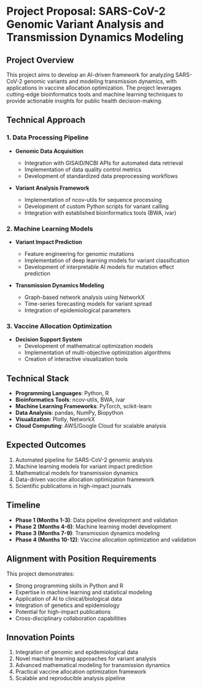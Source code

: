 # Project Proposal: SARS-CoV-2 Genomic Variant Analysis and Transmission Dynamics Modeling

## Project Overview
This project aims to develop an AI-driven framework for analyzing SARS-CoV-2 genomic variants and modeling transmission dynamics, with applications in vaccine allocation optimization. The project leverages cutting-edge bioinformatics tools and machine learning techniques to provide actionable insights for public health decision-making.

## Technical Approach

### 1. Data Processing Pipeline
- **Genomic Data Acquisition**
  - Integration with GISAID/NCBI APIs for automated data retrieval
  - Implementation of data quality control metrics
  - Development of standardized data preprocessing workflows

- **Variant Analysis Framework**
  - Implementation of ncov-utils for sequence processing
  - Development of custom Python scripts for variant calling
  - Integration with established bioinformatics tools (BWA, ivar)

### 2. Machine Learning Models
- **Variant Impact Prediction**
  - Feature engineering for genomic mutations
  - Implementation of deep learning models for variant classification
  - Development of interpretable AI models for mutation effect prediction

- **Transmission Dynamics Modeling**
  - Graph-based network analysis using NetworkX
  - Time-series forecasting models for variant spread
  - Integration of epidemiological parameters

### 3. Vaccine Allocation Optimization
- **Decision Support System**
  - Development of mathematical optimization models
  - Implementation of multi-objective optimization algorithms
  - Creation of interactive visualization tools

## Technical Stack
- **Programming Languages**: Python, R
- **Bioinformatics Tools**: ncov-utils, BWA, ivar
- **Machine Learning Frameworks**: PyTorch, scikit-learn
- **Data Analysis**: pandas, NumPy, Biopython
- **Visualization**: Plotly, NetworkX
- **Cloud Computing**: AWS/Google Cloud for scalable analysis

## Expected Outcomes
1. Automated pipeline for SARS-CoV-2 genomic analysis
2. Machine learning models for variant impact prediction
3. Mathematical models for transmission dynamics
4. Data-driven vaccine allocation optimization framework
5. Scientific publications in high-impact journals

## Timeline
- **Phase 1 (Months 1-3)**: Data pipeline development and validation
- **Phase 2 (Months 4-6)**: Machine learning model development
- **Phase 3 (Months 7-9)**: Transmission dynamics modeling
- **Phase 4 (Months 10-12)**: Vaccine allocation optimization and validation

## Alignment with Position Requirements
This project demonstrates:
- Strong programming skills in Python and R
- Expertise in machine learning and statistical modeling
- Application of AI to clinical/biological data
- Integration of genetics and epidemiology
- Potential for high-impact publications
- Cross-disciplinary collaboration capabilities

## Innovation Points
1. Integration of genomic and epidemiological data
2. Novel machine learning approaches for variant analysis
3. Advanced mathematical modeling for transmission dynamics
4. Practical vaccine allocation optimization framework
5. Scalable and reproducible analysis pipeline 